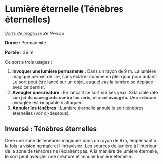 # Lumière éternelle (Ténèbres éternelles)


*[Sorts de magicien](../Sorts_de_magicien.md) 2e Niveau*

**Durée :** Permanente

**Portée :** 36 m

Ce sort a trois usages :

1.  **Invoquer une lumière permanente :** Dans un rayon de 9 m. La
    lumière magique permet de lire, sans éclairer comme en plein jour
    pour autant. Le sort peut être lancé sur un objet, auquel cas la
    lumière se déplace avec ce dernier.
2.  **Aveugler une créature :** En lançant ce sort sur ses yeux. Si la
    cible rate son jet de sauvegarde contre les sorts, elle est
    aveuglée. Une créature aveuglée est incapable d’attaquer.
3.  **Annuler les ténèbres :** Lumière éternelle annule le sort ténèbres
    éternelles (voir ci-dessous).

## Inversé : Ténèbres éternelles

Crée une zone de ténèbres magiques dans un rayon de 9 m, empêchant à la
fois la vision normale et l’infravision. Les sources de lumière à
l’intérieur de la zone de ténèbres ne l’éclairent pas. À la manière
de lumière éternelle, le sort peut aveugler une créature et annuler
lumière éternelle.